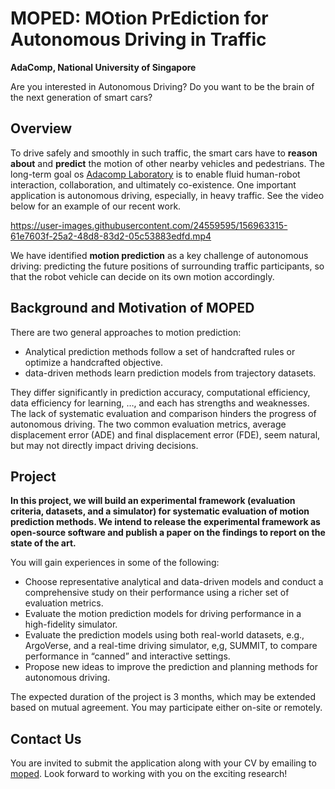 # MOPED: MOtion PrEdiction for Autonomous Driving in Traffic
**AdaComp, National University of Singapore**

Are you interested in Autonomous Driving? Do you want to be the brain of the next generation of smart cars?

<!-- ![match3](https://user-images.githubusercontent.com/24559595/156965133-415211e4-de5c-43ea-8777-798de7b07079.png) -->

## Overview

To drive safely and smoothly in such traffic, the smart cars have to **reason about** and **predict** the motion of other nearby vehicles and pedestrians.
The long-term goal os [Adacomp Laboratory](https://adacomp.comp.nus.edu.sg/) is to enable fluid human-robot interaction, collaboration, and ultimately co-existence. One important application is autonomous driving, especially, in heavy traffic. See the video below for an example of our recent work. 

https://user-images.githubusercontent.com/24559595/156963315-61e7603f-25a2-48d8-83d2-05c53883edfd.mp4

We have identified **motion prediction** as a key challenge of autonomous driving: predicting the future positions of surrounding traffic participants, so that the robot vehicle can decide on its own motion accordingly.

## Background and Motivation of MOPED
There are two general approaches to motion prediction: 

- Analytical prediction methods follow a set of handcrafted rules or optimize a handcrafted objective. 
- data-driven methods learn prediction models from trajectory datasets. 
 
They differ significantly in prediction accuracy, computational efficiency, data efficiency for learning, …, and each has strengths and weaknesses. The lack of systematic evaluation and comparison hinders the progress of autonomous driving.  The two common evaluation metrics, average displacement error (ADE) and final displacement error (FDE), seem natural, but may not directly impact driving decisions.


## Project

**In this project, we will build an experimental framework (evaluation criteria, datasets, and a simulator) for systematic evaluation of motion prediction methods. We intend to release the experimental framework as open-source software and publish a paper on the findings to report on the state of the art.**

You will gain experiences in some of the following:

+ Choose representative analytical and data-driven models and conduct a comprehensive study on their performance using a richer set of evaluation metrics.
+ Evaluate the motion prediction models for driving performance in a high-fidelity simulator.
+ Evaluate the prediction models using both real-world datasets, e.g., ArgoVerse, and a real-time driving simulator, e,g, SUMMIT, to compare performance in “canned” and interactive settings.
+ Propose new ideas to improve the prediction and planning methods for autonomous driving. 

The expected duration of the project is 3 months, which may be extended based on mutual agreement. You may participate either on-site or remotely.

## Contact Us

You are invited to submit the application along with your CV by emailing to [moped](moped_adacomp@googlegroups.com). 
Look forward to working with you on the exciting research!

